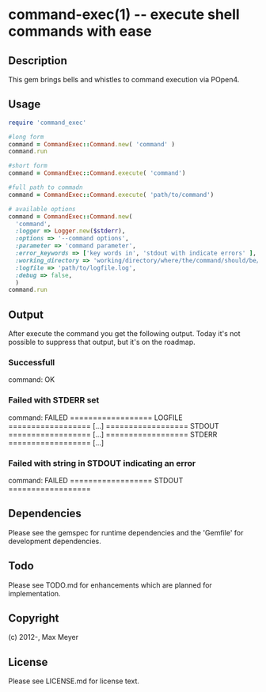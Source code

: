 command-exec(1) -- execute shell commands with ease
===================================================

## Description

This gem brings bells and whistles to command execution via POpen4.

## Usage

```ruby
require 'command_exec'

#long form
command = CommandExec::Command.new( 'command' )
command.run

#short form
command = CommandExec::Command.execute( 'command')

#full path to commadn
command = CommandExec::Command.execute( 'path/to/command')

# available options
command = CommandExec::Command.new(
  'command',
  :logger => Logger.new($stderr),
  :options => '--command options',
  :parameter => 'command parameter',
  :error_keywords => ['key words in', 'stdout with indicate errors' ],
  :working_directory => 'working/directory/where/the/command/should/be/executed/in',
  :logfile => 'path/to/logfile.log',
  :debug => false,
  )
command.run
```

## Output

After execute the command you get the following output. Today it's not possible
to suppress that output, but it's on the roadmap.

### Successfull 

<timestamp> command: OK

### Failed with STDERR set

<timestamp> command: FAILED
================== LOGFILE ==================
[...]
================== STDOUT ==================
[...]
================== STDERR ==================
[...]

### Failed with string in STDOUT indicating an error

<timestamp> command: FAILED
================== STDOUT ==================

## Dependencies

Please see the gemspec for runtime dependencies and the 'Gemfile' for
development dependencies.

## Todo

Please see TODO.md for enhancements which are planned for implementation.

## Copyright

(c) 2012-, Max Meyer

## License

Please see LICENSE.md for license text.
